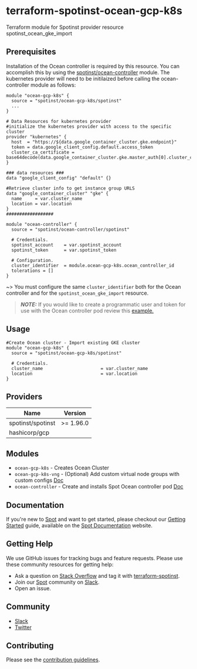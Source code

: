 # terraform-spotinst-ocean-gcp-k8s
Terraform module for Spotinst provider resource spotinst_ocean_gke_import

## Prerequisites

Installation of the Ocean controller is required by this resource. You can accomplish this by using the [spotinst/ocean-controller](https://registry.terraform.io/modules/spotinst/ocean-controller/spotinst) module. The kubernetes provider will need to be initilaized before calling the ocean-controller module as follows:

```hcl
module "ocean-gcp-k8s" {
  source = "spotinst/ocean-gcp-k8s/spotinst"
  ...
}

# Data Resources for kubernetes provider
#initialize the kubernetes provider with access to the specific cluster
provider "kubernetes" {
  host  = "https://${data.google_container_cluster.gke.endpoint}"
  token = data.google_client_config.default.access_token
  cluster_ca_certificate = base64decode(data.google_container_cluster.gke.master_auth[0].cluster_ca_certificate)
}

### data resources ###
data "google_client_config" "default" {}

#Retrieve cluster info to get instance group URLS
data "google_container_cluster" "gke" {
  name     = var.cluster_name
  location = var.location
}
##################

module "ocean-controller" {
  source = "spotinst/ocean-controller/spotinst"

  # Credentials.
  spotinst_account    = var.spotinst_account
  spotinst_token      = var.spotinst_token

  # Configuration.
  cluster_identifier  = module.ocean-gcp-k8s.ocean_controller_id
  tolerations = []
}
```
~> You must configure the same `cluster_identifier` both for the Ocean controller and for the `spotinst_ocean_gke_import` resource.

> **_NOTE:_**  If you would like to create a programmatic user and token for use with the Ocean controller pod review this [example.](/examples/basic_with_programmatic_user)

## Usage

```hcl
#Create Ocean cluster - Import existing GKE cluster
module "ocean-gcp-k8s" {
  source = "spotinst/ocean-gcp-k8s/spotinst"

  # Credentials.
  cluster_name                      = var.cluster_name
  location                          = var.location
}
```

## Providers

| Name | Version   |
|------|-----------|
| spotinst/spotinst | >= 1.96.0 |
| hashicorp/gcp |           |

## Modules
* `ocean-gcp-k8s` - Creates Ocean Cluster 
* `ocean-gcp-k8s-vng` - (Optional) Add custom virtual node groups with custom configs [Doc](https://registry.terraform.io/modules/spotinst/ocean-gcp-k8s-vng/spotinst/latest)
* `ocean-controller` - Create and installs Spot Ocean controller pod [Doc](https://registry.terraform.io/modules/spotinst/ocean-controller/spotinst/latest)


## Documentation

If you're new to [Spot](https://spot.io/) and want to get started, please checkout our [Getting Started](https://docs.spot.io/connect-your-cloud-provider/) guide, available on the [Spot Documentation](https://docs.spot.io/) website.

## Getting Help

We use GitHub issues for tracking bugs and feature requests. Please use these community resources for getting help:

- Ask a question on [Stack Overflow](https://stackoverflow.com/) and tag it with [terraform-spotinst](https://stackoverflow.com/questions/tagged/terraform-spotinst/).
- Join our [Spot](https://spot.io/) community on [Slack](http://slack.spot.io/).
- Open an issue.

## Community

- [Slack](http://slack.spot.io/)
- [Twitter](https://twitter.com/spot_hq/)

## Contributing

Please see the [contribution guidelines](CONTRIBUTING.md).